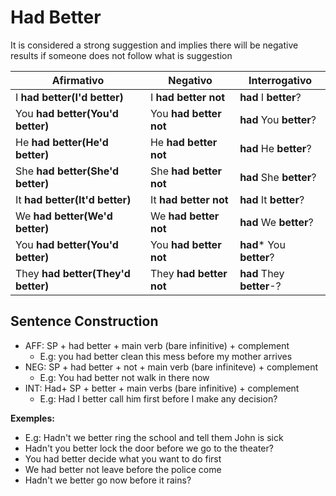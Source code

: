 # Had Better

It is considered a strong suggestion and implies there will be negative results if someone does not follow what is suggestion

| Afirmativo         | Negativo              | Interrogativo        |
|--------------------|-----------------------|----------------------|
| I **had better(I'd better)** | I **had better not** | **had** I **better**?|
| You **had better(You'd better)**| You  **had better not** |  **had** You **better**?|
| He **had better(He'd better)**| He **had better not** |  **had** He **better**?|
| She **had better(She'd better)**| She **had better not** |  **had** She **better**?|
| It **had better(It'd better)**| It **had better not**| **had** It **better**?|
| We **had better(We'd better)**| We **had better not** |  **had** We **better**?|
| You **had better(You'd better)**| You **had better not** |  **had*** You **better**?|
| They **had better(They'd better)**| They **had better not** | **had** They **better**-?|

## Sentence Construction

- AFF: SP + had better + main verb (bare infinitive) + complement
  - E.g: you had better clean this mess before my mother arrives
- NEG: SP + had better + not + main verb (bare infiniteve) + complement
  - E.g: You had better not walk in there now
- INT: Had+ SP + better + main verbs (bare infinitive) + complement
  - E.g: Had I better call him first before I make any decision?

**Exemples:**

- E.g: Hadn't we better ring the school and tell them John is sick
- Hadn't you better lock the door before we go to the theater?
- You had better decide what you want to do first
- We had better not leave before the police come
- Hadn't we better go now before it rains?
